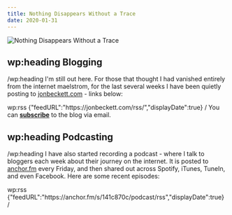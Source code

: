 ```yaml
---
title: Nothing Disappears Without a Trace
date: 2020-01-31
---
```


![Nothing Disappears Without a Trace](https://source.unsplash.com/2aFp6EWWs58/1600x900)

wp:heading  Blogging
--------

/wp:heading  I'm still out here. For those that thought I had vanished entirely from the internet maelstrom, for the last several weeks I have been quietly posting to [jonbeckett.com](https://jonbeckett.com) - links below:

wp:rss {"feedURL":"https:\/\/jonbeckett.com\/rss\/","displayDate":true} / You can **[subscribe](https://jonbeckett.com/#subscribe)** to the blog via email.

wp:heading  Podcasting
----------

/wp:heading  I have also started recording a podcast - where I talk to bloggers each week about their journey on the internet. It is posted to [anchor.fm](https://anchor.fm/jonbeckett) every Friday, and then shared out across Spotify, iTunes, TuneIn, and even Facebook. Here are some recent episodes:

wp:rss {"feedURL":"https:\/\/anchor.fm\/s\/141c870c\/podcast\/rss","displayDate":true} /